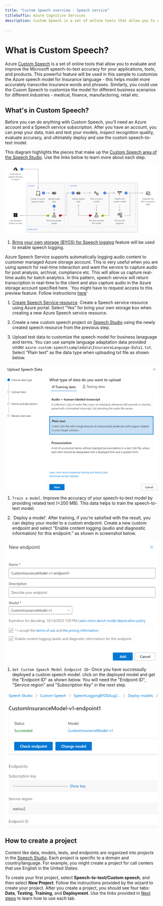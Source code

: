 ```yaml
---
title: "Custom Speech overview - Speech service"
titleSuffix: Azure Cognitive Services
description: Custom Speech is a set of online tools that allow you to evaluate and improve the Microsoft speech-to-text accuracy for your applications, tools, and products. 

---
```


# What is Custom Speech?

Azure [Custom Speech](https://docs.microsoft.com/en-us/azure/cognitive-services/speech-service/custom-speech-overview) is a set of online tools that allow you to evaluate and improve the Microsoft speech-to-text accuracy for your applications, tools, and products. This powerful feature will be used in this sample to customize the Azure speech model for Insurance language - this helps model more accurately transcribe insurance words and phrases. Similarly, you could use the Cusom Speech to customize the model for different business scenarios for different industries - medical, finance, manufactoring, retail etc.

## What's in Custom Speech?

Before you can do anything with Custom Speech, you'll need an Azure account and a Speech service subscription. After you have an account, you can prep your data, train and test your models, inspect recognition quality, evaluate accuracy, and ultimately deploy and use the custom speech-to-text model.

This diagram highlights the pieces that make up the [Custom Speech area of the Speech Studio](https://aka.ms/speechstudio/customspeech). Use the links below to learn more about each step.

![Diagram that highlights the components that make up the Custom Speech area of the Speech Studio.](../common/images/custom-speech-overview.png)

1. [Bring your own storage (BYOS) for Speech logging](https://docs.microsoft.com/en-us/azure/cognitive-services/speech-service/speech-encryption-of-data-at-rest#bring-your-own-storage-byos-for-customization-and-logging) feature will be used to enable speech logging. 

Azure Speech Service supports automatically logging audio content to customer managed Azure storage account. This is very useful when you are using speech for real-time interaction and want the service to capture audio for post analysis, archival, compliance etc. This will allow us capture real-time audio for batch analytics. In this pattern, speech service will return transcription in real-time to the client and also capture audio in the Azure storage account specified here. `You might have to request access to this preview feature. Follow instructions [here](https://docs.microsoft.com/en-us/azure/cognitive-services/speech-service/speech-encryption-of-data-at-rest#bring-your-own-storage-byos-for-customization-and-logging)'

1. [Create Speech Service resource](https://ms.portal.azure.com/#create/Microsoft.CognitiveServicesSpeechServices). Create a Speech service resource using Azure portal. Select “Yes” for bring your own storage box when creating a new Azure Speech service resource. 

1. Create a new custom speech project on [Speech Studio](https://speech.microsoft.com/customspeech) using the newly created speech resource from the previous step.

1. Upload test data to customize the speech model for business lanaguage and terms. You can use sample language adaptation data provided under `azure-custom-speech\sampledata\InsuranceLanguage-Data1.txt`. Select "Plain text" as the data type when uploading txt file as shown below.

<img src="../common/images/uploadcustomspeechdata.PNG" align="center" />

1. `Train a model`. Improve the accuracy of your speech-to-text model by providing related text (<200 MB). This data helps to train the speech-to-text model. 

1. `Deploy a model'. After training, if you're satisfied with the result, you can deploy your model to a custom endpoint. Create a new custom endpoint and select “Enable content logging (audio and diagnostic information) for this endpoint.” as shown in screenshot below.

<img src="../common/images/deploycustomspeechmodel.PNG" align="center" />

1. `Get Custom Speech Model Endpoint ID`- Once you have successully deployed a custom speech model. click on the deployed model and get the "Endpoint ID" as shown below. You will need the "Endpoint ID", "Service region" and "Subscription Key" in the next step. 

<img src="../common/images/customspeechendpointid.PNG" align="center" />


## How to create a project

Content like data, models, tests, and endpoints are organized into *projects* in the [Speech Studio](https://speech.microsoft.com/customspeech). Each project is specific to a domain and country/language. For example, you might create a project for call centers that use English in the United States.

To create your first project, select **Speech-to-text/Custom speech**, and then select **New Project**. Follow the instructions provided by the wizard to create your project. After you create a project, you should see four tabs: **Data**, **Testing**, **Training**, and **Deployment**. Use the links provided in [Next steps](#next-steps) to learn how to use each tab.

